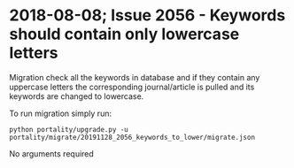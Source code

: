 # 2018-08-08; Issue 2056 - Keywords should contain only lowercase letters

Migration check all the keywords in database and if they contain any uppercase letters the corresponding journal/article is pulled and its keywords are changed to lowercase.

To run migration simply run:

    python portality/upgrade.py -u portality/migrate/20191128_2056_keywords_to_lower/migrate.json

No arguments required
